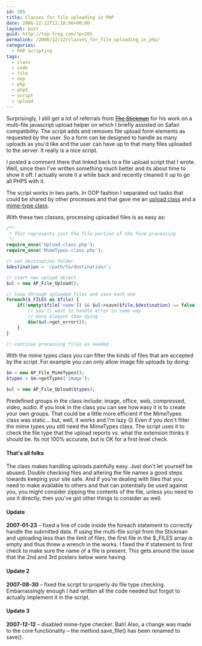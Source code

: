 ```yaml
---
id: 205
title: Classes for file uploading in PHP
date: 2006-12-22T13:18:00+00:00
layout: post
guid: http://top-frog.com/?p=205
permalink: /2006/12/22/classes_for_file_uploading_in_php/
categories:
  - PHP Scripting
tags:
  - class
  - code
  - file
  - oop
  - php
  - php5
  - script
  - upload
---
```

Surprisingly, I still get a lot of referrals from ~~[The Stickman](http://the-stickman.com/web-development/javascript/upload-multiple-files-with-a-single-file-element/)~~ for his work on a multi-file javascript upload helper on which I briefly assisted on Safari compatibility. The script adds and removes file upload form elements as requested by the user. So a form can be designed to handle as many uploads as you'd like and the user can have up to that many files uploaded to the server. It really is a nice script.

I posted a comment there that linked back to a file upload script that I wrote. Well, since then I've written something much better and its about time to show it off. I actually wrote it a while back and recently cleaned it up to go all PHP5 with it.

The script works in two parts. In OOP fashion I separated out tasks that could be shared by other processes and that gave me an [upload class](/script_src/Upload.class.phps) and a [mime-type class](/script_src/MimeTypes.class.phps).

With these two classes, processing uploaded files is as easy as:

``` php
/**
 * This represents just the file portion of the form processing
 */
require_once('Upload.class.php');
require_once('MimeTypes.class.php');

// set destination folder
$destination = '/path/to/destination/';

// start new upload object
$ul = new AP_File_Upload();

// loop through uploaded files and save each one
foreach($_FILES as $file) {
	if(!empty($file['name']) && $ul->save($file,$destination) == false) {
		// you'll want to handle error in some way
		// more elegant than dying
		die($ul->get_error());
	}
}

// continue processing files as needed
```

With the mime types class you can filter the kinds of files that are accepted by the script. For example you can only allow image file uploads by doing:

``` php
$m = new AP_File_MimeTypes();
$types = $m->getTypes('image');

$ul = new AP_File_Upload($types);
```

Predefined groups in the class include: image, office, web, compressed, video, audio. If you look in the class you can see how easy it is to create your own groups. That could be a little more efficient if the MimeTypes class was static… but, well, it works and I'm lazy 😉 Even if you don't filter the mime types you still need the MimeTypes class. The script uses it to check the file type that the upload reports vs. what the extension thinks it should be. Its not 100% accurate, but is OK for a first level check. 

#### That's all folks

The class makes handling uploads painfully easy. Just don't let yourself be abused. Double checking files and altering the file names a good steps towards keeping your site safe. And if you're dealing with files that you need to make available to others and that can potentially be used against you, you might consider zipping the contents of the file, unless you need to use it directly, then you've got other things to consider as well.

#### Update

**2007-01-23** – fixed a line of code inside the foreach statement to correctly handle the submitted data. If using the multi-file script from the Stickman and uploading less than the limit of files, the first file in the $_FILES array is empty and thus threw a wrench in the works. I fixed the if statement to first check to make sure the name of a file is present. This gets around the issue that the 2nd and 3rd posters below were having.

#### Update 2

**2007-08-30** – fixed the script to properly do file type checking. Embarrassingly enough I had written all the code needed but forgot to actually implement it in the script. 

#### Update 3

**2007-12-12** – disabled mime-type checker. Bah! Also, a change was made to the core functionality – the method save_file() has been renamed to save().